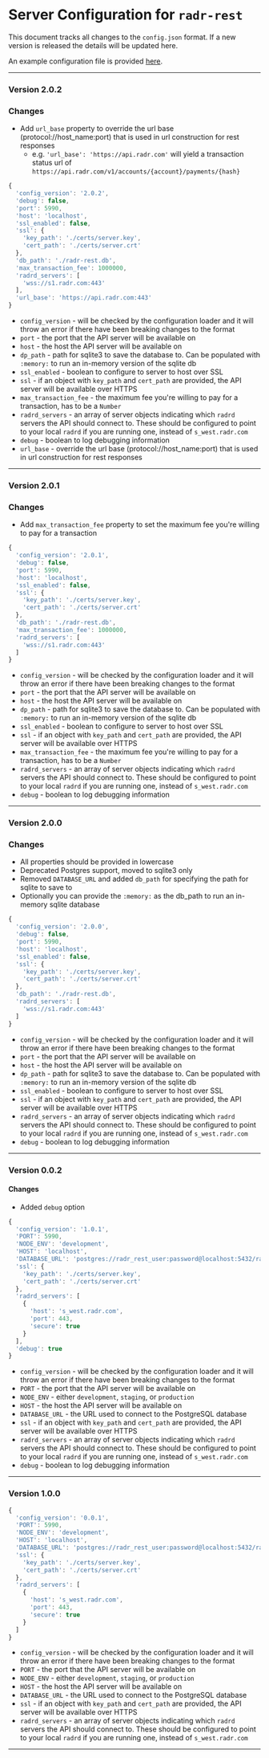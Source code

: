 # Server Configuration for `radr-rest`

This document tracks all changes to the `config.json` format. If a new version is released the details will be updated here.

An example configuration file is provided [here](../config-example.json).

----------

### Version 2.0.2

### Changes

+ Add `url_base` property to override the url base (protocol://host_name:port) that is used in url construction for rest responses
   - e.g. `'url_base': 'https://api.radr.com'` will yield a transaction status url of `https://api.radr.com/v1/accounts/{account}/payments/{hash}`

```js
{
  'config_version': '2.0.2',
  'debug': false,
  'port': 5990,
  'host': 'localhost',
  'ssl_enabled': false,
  'ssl': {
    'key_path': './certs/server.key',
    'cert_path': './certs/server.crt'
  },
  'db_path': './radr-rest.db',
  'max_transaction_fee': 1000000,
  'radrd_servers': [
    'wss://s1.radr.com:443'
  ],
  'url_base': 'https://api.radr.com:443'
}
```

+ `config_version` - will be checked by the configuration loader and it will throw an error if there have been breaking changes to the format
+ `port` - the port that the API server will be available on
+ `host` - the host the API server will be available on
+ `dp_path` - path for sqlite3 to save the database to. Can be populated with `:memory:` to run an in-memory version of the sqlite db
+ `ssl_enabled` - boolean to configure to server to host over SSL
+ `ssl` - if an object with `key_path` and `cert_path` are provided, the API server will be available over HTTPS
+ `max_transaction_fee` - the maximum fee you're willing to pay for a transaction, has to be a `Number`
+ `radrd_servers` - an array of server objects indicating which `radrd` servers the API should connect to. These should be configured to point to your local `radrd` if you are running one, instead of `s_west.radr.com`
+ `debug` - boolean to log debugging information
+ `url_base` - override the url base (protocol://host_name:port) that is used in url construction for rest responses

----------

### Version 2.0.1

### Changes

+ Add `max_transaction_fee` property to set the maximum fee you're willing to pay for a transaction

```js
{
  'config_version': '2.0.1',
  'debug': false,
  'port': 5990,
  'host': 'localhost',
  'ssl_enabled': false,
  'ssl': {
    'key_path': './certs/server.key',
    'cert_path': './certs/server.crt'
  },
  'db_path': './radr-rest.db',
  'max_transaction_fee': 1000000,
  'radrd_servers': [
    'wss://s1.radr.com:443'
  ]
}
```

+ `config_version` - will be checked by the configuration loader and it will throw an error if there have been breaking changes to the format
+ `port` - the port that the API server will be available on
+ `host` - the host the API server will be available on
+ `dp_path` - path for sqlite3 to save the database to. Can be populated with `:memory:` to run an in-memory version of the sqlite db
+ `ssl_enabled` - boolean to configure to server to host over SSL
+ `ssl` - if an object with `key_path` and `cert_path` are provided, the API server will be available over HTTPS
+ `max_transaction_fee` - the maximum fee you're willing to pay for a transaction, has to be a `Number`
+ `radrd_servers` - an array of server objects indicating which `radrd` servers the API should connect to. These should be configured to point to your local `radrd` if you are running one, instead of `s_west.radr.com`
+ `debug` - boolean to log debugging information

----------

### Version 2.0.0

### Changes

+ All properties should be provided in lowercase
+ Deprecated Postgres support, moved to sqlite3 only
+ Removed `DATABASE_URL` and added `db_path` for specifying the path for sqlite to save to
+ Optionally you can provide the `:memory:` as the db_path to run an in-memory sqlite database

```js
{
  'config_version': '2.0.0',
  'debug': false,
  'port': 5990,
  'host': 'localhost',
  'ssl_enabled': false,
  'ssl': {
    'key_path': './certs/server.key',
    'cert_path': './certs/server.crt'
  },
  'db_path': './radr-rest.db',
  'radrd_servers': [
    'wss://s1.radr.com:443'
  ]
}
```

+ `config_version` - will be checked by the configuration loader and it will throw an error if there have been breaking changes to the format
+ `port` - the port that the API server will be available on
+ `host` - the host the API server will be available on
+ `dp_path` - path for sqlite3 to save the database to. Can be populated with `:memory:` to run an in-memory version of the sqlite db
+ `ssl_enabled` - boolean to configure to server to host over SSL
+ `ssl` - if an object with `key_path` and `cert_path` are provided, the API server will be available over HTTPS
+ `radrd_servers` - an array of server objects indicating which `radrd` servers the API should connect to. These should be configured to point to your local `radrd` if you are running one, instead of `s_west.radr.com`
+ `debug` - boolean to log debugging information

----------

### Version 0.0.2

#### Changes

+ Added `debug` option

```js
{
  'config_version': '1.0.1',
  'PORT': 5990,
  'NODE_ENV': 'development',
  'HOST': 'localhost',
  'DATABASE_URL': 'postgres://radr_rest_user:password@localhost:5432/radr_rest_db',
  'ssl': {
    'key_path': './certs/server.key',
    'cert_path': './certs/server.crt'
  },
  'radrd_servers': [
    {
      'host': 's_west.radr.com',
      'port': 443,
      'secure': true
    }
  ],
  'debug': true
}
```

+ `config_version` - will be checked by the configuration loader and it will throw an error if there have been breaking changes to the format
+ `PORT` - the port that the API server will be available on
+ `NODE_ENV` - either `development`, `staging`, or `production`
+ `HOST` - the host the API server will be available on
+ `DATABASE_URL` - the URL used to connect to the PostgreSQL database
+ `ssl` - if an object with `key_path` and `cert_path` are provided, the API server will be available over HTTPS
+ `radrd_servers` - an array of server objects indicating which `radrd` servers the API should connect to. These should be configured to point to your local `radrd` if you are running one, instead of `s_west.radr.com`
+ `debug` - boolean to log debugging information

----------

### Version 1.0.0

```js
{
  'config_version': '0.0.1',
  'PORT': 5990,
  'NODE_ENV': 'development',
  'HOST': 'localhost',
  'DATABASE_URL': 'postgres://radr_rest_user:password@localhost:5432/radr_rest_db',
  'ssl': {
    'key_path': './certs/server.key',
    'cert_path': './certs/server.crt'
  },
  'radrd_servers': [
    {
      'host': 's_west.radr.com',
      'port': 443,
      'secure': true
    }
  ]
}
```

+ `config_version` - will be checked by the configuration loader and it will throw an error if there have been breaking changes to the format
+ `PORT` - the port that the API server will be available on
+ `NODE_ENV` - either `development`, `staging`, or `production`
+ `HOST` - the host the API server will be available on
+ `DATABASE_URL` - the URL used to connect to the PostgreSQL database
+ `ssl` - if an object with `key_path` and `cert_path` are provided, the API server will be available over HTTPS
+ `radrd_servers` - an array of server objects indicating which `radrd` servers the API should connect to. These should be configured to point to your local `radrd` if you are running one, instead of `s_west.radr.com`

----------
